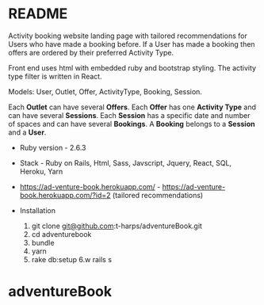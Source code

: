 # README

Activity booking website landing page with tailored recommendations for Users who have made a booking before. If a User has made a booking then offers are ordered by their preferred Activity Type.

Front end uses html with embedded ruby and bootstrap styling. The activity type filter is written in React.

Models: User, Outlet, Offer, ActivityType, Booking, Session.

Each **Outlet** can have several **Offers**. Each **Offer** has one **Activity Type** and can have several **Sessions**. Each **Session** has a specific date and number of spaces and can have several **Bookings**. A **Booking** belongs to a **Session** and a **User**.

* Ruby version - 2.6.3

* Stack - Ruby on Rails, Html, Sass, Javscript, Jquery, React, SQL, Heroku, Yarn

* https://ad-venture-book.herokuapp.com/ -  https://ad-venture-book.herokuapp.com/?id=2 (tailored recommendations)

* Installation
	1. git clone git@github.com:t-harps/adventureBook.git
	2. cd adventurebook
	3. bundle
	4. yarn
	5. rake db:setup
	6.w rails s

# adventureBook

